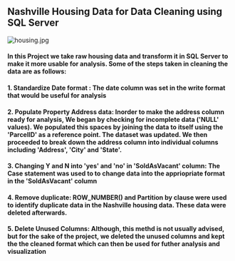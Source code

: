 ## Nashville Housing Data for Data Cleaning using SQL Server

![housing.jpg](attachment:036250f2-b2d9-4b3d-b4fb-fd35d92cbfa8.jpg)

#### In this Project we take raw housing data and transform it in SQL Server to make it more usable for analysis. Some of the steps taken in cleaning the data are as follows:

#### **1. Standardize Date format** : The date column was set in the write format that would be useful for analysis

#### **2. Populate Property Address data**: Inorder to make the address column ready for analysis, We began by checking for incomplete data ('NULL' values). We populated this spaces by joining the data to itself using the 'ParcelID' as a reference point. The dataset was updated. We then proceeded to break down the address column into individual columns including 'Address', 'City' and 'State'.

#### **3. Changing Y and N into 'yes' and 'no' in 'SoldAsVacant' column**: The Case statement was used to to change data into the appriopriate format in the 'SoldAsVacant' column 

#### **4. Remove duplicate**: ROW_NUMBER() and Partition by clause were used to identify duplicate data in the Nashville housing data. These data were deleted afterwards.

#### **5. Delete Unused Columns**: Although, this methd is not usually advised, but for the sake of the project, we deleted the unused columns and kept the the cleaned format which can then be used for futher analysis and visualization
